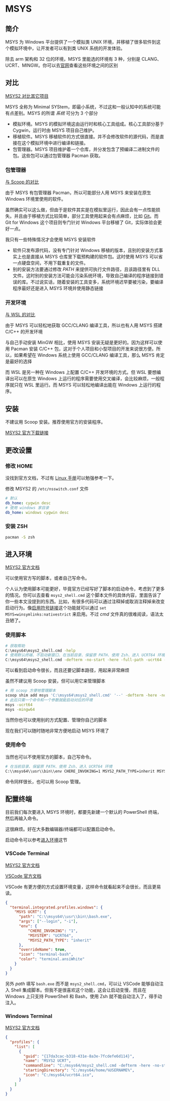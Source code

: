 # MSYS

## 简介

MSYS 为 Windows 平台提供了一个模拟类 UNIX 环境，并移植了很多软件到这个模拟环境中，让开发者可以有到类 UNIX 系统的开发体验。

除去 arm 架构和 32 位的环境，MSYS 里能选的环境有 3 种，分别是 CLANG、UCRT、MINGW。你可以去[官网](https://www.msys2.org/docs/environments/)查看这些环境之间的区别

## 对比

[MSYS2 对比其它项目](https://www.msys2.org/docs/what-is-msys2/)

MSYS 全称为 Minimal SYStem，即最小系统，不过这和一般认知中的系统可能有点差别。MSYS 的所谓 *系统* 可分为 3 个部分

- 模拟环境。MSYS 的模拟环境这由运行时和核心工具组成。核心工具部分基于 Cygwin，运行时由 MSYS 项目自己维护。
- 移植软件。MSYS 移植软件的方式很直接。并不会修改软件的源代码，而是直接在这个模拟环境中进行编译和链接。
- 包管理器。MSYS 项目维护着一个仓库，并分发包含了预编译二进制文件的包。这些包可以通过包管理器 Pacman 获取。

### 包管理器

[与 Scoop 的对比](https://github.com/ScoopInstaller/Scoop/wiki/Cygwin-and-MSYS-Comparison)

由于 MSYS 有包管理器 Pacman，所以可能部分人用 MSYS 来安装在原生 Windows 环境里使用的软件。

虽然确实可以这么做，但由于是软件其实是在模拟里运行，因此会有一点性能损失。并且由于移植方式比较简单，部分工具使用起来会有点麻烦，比如 [Git](https://www.msys2.org/docs/git/)。而 Git for Windows 这个项目则专门针对 Windows 平台移植了 Git，实际体验会更好一点。

我只有一些特殊情况才会使用 MSYS 安装软件

- 软件只发布源代码，没有专门针对 Windows 移植的版本，且别的安装方式事实上也是直接从 MSYS 仓库里下载预构建的软件包。这时使用 MSYS 可以省一点硬盘空间，不用下载重复的文件。
- 别的安装方法要通过修改 *PATH* 来提供可执行文件路径，且该路径里有 DLL 文件。这时别的安装方法可能会污染系统环境，导致自己编译的程序链接到错误的库。不过说实话，随着安装的工具变多，系统环境迟早要被污染，要编译程序最好还是进入 MSYS 环境并使用静态链接

### 开发环境

[与 WSL 的对比](https://www.msys2.org/docs/what-is-msys2/#msys2-vs-wsl)

由于 MSYS 可以轻松地获取 GCC/CLANG 编译工具，所以也有人用 MSYS 搭建 C/C++ 的开发环境

与自己手动安装 MinGW 相比，使用 MSYS 安装无疑是更好的。因为这样可以使用 Pacman 安装 C/C++ 包，这对于个人项目和小型项目的开发来说很方便。所以，如果希望在 Windows 系统上使用 GCC/CLANG 编译工具，那么 MSYS 肯定是最好的选择

而 WSL 是另一种在 Windows 上配置 C/C++ 开发环境的方式。但 WSL 要想编译出可以在原生 Windows 上运行的程序需要使用交叉编译，会比较麻烦，一般程序就只在 WSL 里运行。而 MSYS 可以轻松地编译出能在 Windows 上运行的程序。

## 安装

不建议用 Scoop 安装。推荐使用官方的安装程序。

[MSYS2 官方下载链接](https://www.msys2.org/)

## 更改设置

### 修改 HOME

没找到官方文档，不过有 [Linux 手册](https://www.man7.org/linux/man-pages/man5/nsswitch.conf.5.html)可以勉强参考一下。

修改 MSYS2 的 `/etc/nsswitch.conf` 文件

```yaml
# 默认
db_home: cygwin desc
# 使用 windows 家目录
db_home: windows cygwin desc
```

### 安装 ZSH

```sh
pacman -S zsh
```

## 进入环境

[MSYS2 官方文档](https://www.msys2.org/wiki/Launchers/)

可以使用官方写的脚本，或者自己写命令。

个人认为使用脚本可能更好，毕竟官方已经写好了脚本的启动命令，考虑到了更多的情况。你可以去查看 `msys2_shell.cmd` 这个脚本文件的具体内容，里面告诉了你一些本文没提到的东西。比如，有很多代码可以通过注释掉或取消注释掉来改变启动行为。像[启用符号链接](https://www.msys2.org/docs/symlinks)这个功能就可以通过 `set MSYS=winsymlinks:nativestrict` 来启用。不过 *cmd* 文件真的很难阅读，语法太丑陋了。

### 使用脚本

```sh
# 获取帮助
C:\msys64\msys2_shell.cmd -help
# 使用默认终端、不启动新窗口、在当前目录、保留原 PATH、使用 Zsh、进入 UCRT64 环境
C:\msys64\msys2_shell.cmd -defterm -no-start -here -full-path -ucrt64 -shell zsh
```

可以看到启动命令很长，而且还要记脚本路径，用起来非常麻烦

虽然不建议用 Scoop 安装，但可以用它来管理脚本

```sh
# 用 scoop 方便地管理脚本
scoop shim add msys 'C:\msys64\msys2_shell.cmd' '--' -defterm -here -no-start -full-path -shell zsh
# 此后只需一个命令和一个参数就能启动对应的环境
msys -ucrt64
msys -mingw64
```

当然你也可以使用别的方式配置、管理你自己的脚本

现在我们可以随时随地非常方便地启动 MSYS 环境了

### 使用命令

当然也可以不使用官方的脚本，自己写命令。

```sh
# 在当前目录、保留原 PATH、使用 Zsh、进入 UCRT64 环境
C:\\msys64\\usr\\bin\\env CHERE_INVOKING=1 MSYS2_PATH_TYPE=inherit MSYSTEM=UCRT64 /usr/bin/zsh -li
```

命令同样很长，也可以用 Scoop 管理。

## 配置终端

目前我们每次要进入 MSYS 环境时，都要先新建一个默认的 PowerShell 终端，然后再输入命令。

这很麻烦。好在大多数编辑器/终端都可以配置启动命令。

启动命令可以参考[进入环境](#进入环境)这节

### VSCode Terminal

[MSYS2 官方文档](https://www.msys2.org/docs/ides-editors/)

[VSCode 官方文档](https://code.visualstudio.com/docs/terminal/profiles#_msys2)

VSCode 有更方便的方式设置环境变量，这样命令就看起来不会很长，而且更易读。

```json
{
  "terminal.integrated.profiles.windows": {
    "MSYS UCRT": {
      "path": "C:\\msys64\\usr\\bin\\bash.exe",
      "args": ["--login", "-i"],
      "env": {
          "CHERE_INVOKING": "1",
          "MSYSTEM": "UCRT64",
          "MSYS2_PATH_TYPE": "inherit"
      },
      "overrideName": true,
      "icon": "terminal-bash",
      "color": "terminal.ansiWhite"
    }
  }
}
```

另外 *path* 填写 `bash.exe` 而不是 `msys2_shell.cmd`，可以让 VSCode 能够自动注入 Shell 集成脚本。但我不是很喜欢这个功能，这会让启动变慢，而且在 Windows 上只支持 PowerShell 和 Bash，使用 Zsh 就不能自动注入了，得手动注入。

### Windows Terminal

[MSYS2 官方文档](https://www.msys2.org/docs/terminals/#windows-terminal)

```json
{
  "profiles": {
    "list": [
      {
        "guid": "{17da3cac-b318-431e-8a3e-7fcdefe6d114}",
        "name": "MSYS2 UCRT",
        "commandline": "C:/msys64/msys2_shell.cmd -defterm -here -no-start -ucrt64",
        "startingDirectory": "C:/msys64/home/%USERNAME%",
        "icon": "C:/msys64/ucrt64.ico",
      }
    ]
  }
}
```
